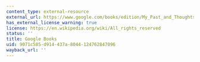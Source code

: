 ```yaml
---
content_type: external-resource
external_url: https://www.google.com/books/edition/My_Past_and_Thoughts/bkKlld-8nQwC?hl=en&gbpv=1
has_external_license_warning: true
license: https://en.wikipedia.org/wiki/All_rights_reserved
status: ''
title: Google Books
uid: 9071c585-d914-437a-8044-124762847096
wayback_url: ''
---
```

